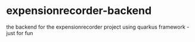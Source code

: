 # expensionrecorder-backend
the backend for the expensionrecorder project using quarkus framework - just for fun
